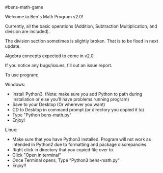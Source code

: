 #bens-math-game

Welcome to Ben's Math Program v2.0!

Currently, all the basic operations (Addition, Subtraction Multiplication, and division are included).

The division section sometimes is slightly broken. That is to be fixed in next update.

Algebra concepts expected to come in v2.0.

If you notice any bugs/issues, fill out an issue report.



To use program:

Windows:
- Install Python3. (Note: make sure you add Python to path during Installation or else you'll have problems running program)
- Save to your Desktop (Or wherever you want)
- CD to Desktop in command prompt (or directory you copied it to)
- Type "Python bens-math.py"
- Enjoy!

Linux:
- Make sure that you have Python3 installed. Program will not work as intended in Python2 due to formatting and package discrepancies
- Right click in directory that you copied file over to.
- Click "Open in terminal"
- Once Terminal opens, Type "Python3 bens-math.py"
- Enjoy!!
